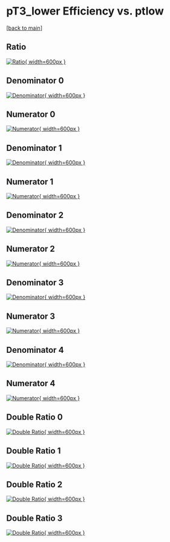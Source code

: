 # pT3_lower Efficiency vs. ptlow

[[back to main](./)]



## Ratio

[![Ratio](../mtv/var/pT3_lower_base_321_1_eff_ptlow.png){ width=600px }](../mtv/var/pT3_lower_base_321_1_eff_ptlow.pdf)

## Denominator 0

[![Denominator](../mtv/den/pT3_lower_base_321_1_eff_ptlow_den0.png){ width=600px }](../mtv/den/pT3_lower_base_321_1_eff_ptlow_den0.pdf)

## Numerator 0

[![Numerator](../mtv/num/pT3_lower_base_321_1_eff_ptlow_num0.png){ width=600px }](../mtv/num/pT3_lower_base_321_1_eff_ptlow_num0.pdf)

## Denominator 1

[![Denominator](../mtv/den/pT3_lower_base_321_1_eff_ptlow_den1.png){ width=600px }](../mtv/den/pT3_lower_base_321_1_eff_ptlow_den1.pdf)

## Numerator 1

[![Numerator](../mtv/num/pT3_lower_base_321_1_eff_ptlow_num1.png){ width=600px }](../mtv/num/pT3_lower_base_321_1_eff_ptlow_num1.pdf)

## Denominator 2

[![Denominator](../mtv/den/pT3_lower_base_321_1_eff_ptlow_den2.png){ width=600px }](../mtv/den/pT3_lower_base_321_1_eff_ptlow_den2.pdf)

## Numerator 2

[![Numerator](../mtv/num/pT3_lower_base_321_1_eff_ptlow_num2.png){ width=600px }](../mtv/num/pT3_lower_base_321_1_eff_ptlow_num2.pdf)

## Denominator 3

[![Denominator](../mtv/den/pT3_lower_base_321_1_eff_ptlow_den3.png){ width=600px }](../mtv/den/pT3_lower_base_321_1_eff_ptlow_den3.pdf)

## Numerator 3

[![Numerator](../mtv/num/pT3_lower_base_321_1_eff_ptlow_num3.png){ width=600px }](../mtv/num/pT3_lower_base_321_1_eff_ptlow_num3.pdf)

## Denominator 4

[![Denominator](../mtv/den/pT3_lower_base_321_1_eff_ptlow_den4.png){ width=600px }](../mtv/den/pT3_lower_base_321_1_eff_ptlow_den4.pdf)

## Numerator 4

[![Numerator](../mtv/num/pT3_lower_base_321_1_eff_ptlow_num4.png){ width=600px }](../mtv/num/pT3_lower_base_321_1_eff_ptlow_num4.pdf)

## Double Ratio 0

[![Double Ratio](../mtv/ratio/pT3_lower_base_321_1_eff_ptlow_ratio0.png){ width=600px }](../mtv/ratio/pT3_lower_base_321_1_eff_ptlow_ratio0.pdf)

## Double Ratio 1

[![Double Ratio](../mtv/ratio/pT3_lower_base_321_1_eff_ptlow_ratio1.png){ width=600px }](../mtv/ratio/pT3_lower_base_321_1_eff_ptlow_ratio1.pdf)

## Double Ratio 2

[![Double Ratio](../mtv/ratio/pT3_lower_base_321_1_eff_ptlow_ratio2.png){ width=600px }](../mtv/ratio/pT3_lower_base_321_1_eff_ptlow_ratio2.pdf)

## Double Ratio 3

[![Double Ratio](../mtv/ratio/pT3_lower_base_321_1_eff_ptlow_ratio3.png){ width=600px }](../mtv/ratio/pT3_lower_base_321_1_eff_ptlow_ratio3.pdf)

